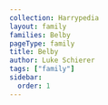 ```yaml
---
collection: Harrypedia
layout: family
families: Belby
pageType: family
title: Belby
author: Luke Schierer
tags: ["family"]
sidebar:
  order: 1
---
```

